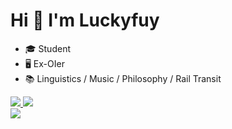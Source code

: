 # Hi 👋 I'm Luckyfuy

- 🎓 Student
- 🖥 Ex-OIer
- 📚 Linguistics / Music / Philosophy / Rail Transit

<p align="left">
  <a href="https://skillicons.dev">
    <img src="https://skillicons.dev/icons?i=c,cpp,py,rust,qt,flask,mysql,regex,md,latex,vscode,linux,arch,bash,powershell,git,github,ps,ai,au,pr">
  </a>

  <a href="https://github.com/anuraghazra/github-readme-stats">
    <img src="https://github-readme-stats.vercel.app/api?username=Luckyfuy&show_icons=true">
  </a>
  <br />
  <a href="https://github.com/anuraghazra/github-readme-stats">
    <img src="https://github-readme-stats.vercel.app/api/wakatime/?username=Luckyfuy&layout=compact">
  </a>
</p>

